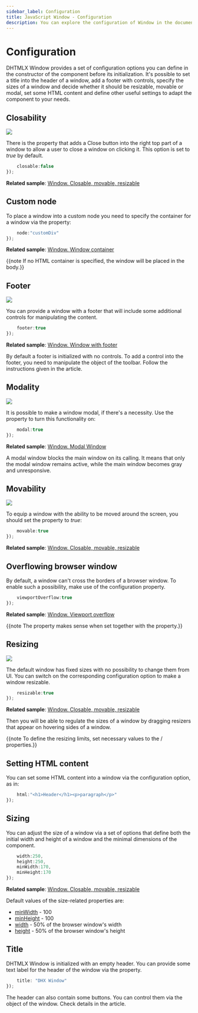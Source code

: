 ```yaml
---
sidebar_label: Configuration
title: JavaScript Window - Configuration 
description: You can explore the configuration of Window in the documentation of the DHTMLX JavaScript UI library. Browse developer guides and API reference, try out code examples and live demos, and download a free 30-day evaluation version of DHTMLX Suite.
---
```


# Configuration

DHTMLX Window provides a set of configuration options you can define in the constructor of the component before its initialization. It's possible to set a title into the header of a window, add a footer with controls,
specify the sizes of a window and decide whether it should be resizable, movable or modal, set some HTML content and define other useful settings to adapt the component to your needs.

## Closability

![](../assets/window/closable.png)

There is the [](window/api/window_closable_config.md) property that adds a Close button into the right top part of a window to allow a user to close a window on clicking it. This option is set to *true* by default.

```javascript
    closable:false
});
```

**Related sample**: [Window. Closable, movable, resizable](https://snippet.dhtmlx.com/nthbfzfr)

## Custom node

To place a window into a custom node you need to specify the container for a window via the [](window/api/window_node_config.md) property:

```javascript
    node:"customDiv"
});
```

**Related sample**: [Window. Window container](https://snippet.dhtmlx.com/2rrclo09)

{{note If no HTML container is specified, the window will be placed in the body.}}

## Footer

![](../assets/window/with_footer.png)

You can provide a window with a footer that will include some additional controls for manipulating the content.

```javascript
	footer:true
});
```

**Related sample**: [Window. Window with footer](https://snippet.dhtmlx.com/qu5j85ag)

By default a footer is initialized with no controls. To add a control into the footer, you need to manipulate the [](window/api/window_footer_config.md) object of the toolbar. Follow the instructions given in the [](window/customization.md) article.

## Modality

![](../assets/window/modal_window.png)

It is possible to make a window modal, if there's a necessity. Use the [](window/api/window_modal_config.md) property to turn this functionality on:

```javascript
    modal:true
});
```

**Related sample**: [Window. Modal Window](https://snippet.dhtmlx.com/ioejsm4e)

A modal window blocks the main window on its calling. It means that only the modal window remains active, while the main window becomes gray and unresponsive.

## Movability

![](../assets/window/movable.png)

To equip a window with the ability to be moved around the screen, you should set the [](window/api/window_movable_config.md) property to *true*:

```javascript
    movable:true
});
```

**Related sample**: [Window. Closable, movable, resizable](https://snippet.dhtmlx.com/nthbfzfr)

## Overflowing browser window

By default, a window can't cross the borders of a browser window. To enable such a possibility, make use of the [](window/api/window_viewportoverflow_config.md) configuration property.

```javascript
    viewportOverflow:true
});
```

**Related sample**: [Window. Viewport overflow](https://snippet.dhtmlx.com/qfhdlzri)

{{note The property makes sense when set together with the [](window/api/window_movable_config.md) property.}}

## Resizing

![](../assets/window/resizable.png)

The default window has fixed sizes with no possibility to change them from UI. You can switch on the corresponding configuration option to make a window resizable. 

```javascript
    resizable:true
});
```

**Related sample**: [Window. Closable, movable, resizable](https://snippet.dhtmlx.com/nthbfzfr)

Then you will be able to regulate the sizes of a window by dragging resizers that appear on hovering sides of a window. 

{{note To define the resizing limits, set necessary values to the [](window/api/window_minwidth_config.md) / [](window/api/window_minheight_config.md) properties.}}

## Setting HTML content

You can set some HTML content into a window via the [](window/api/window_html_config.md) configuration option, as in:

```javascript
	html:"<h1>Header</h1><p>paragraph</p>"
});
```

## Sizing

You can adjust the size of a window via a set of options that define both the initial width and height of a window and the minimal dimensions of the component.

```javascript
    width:250,
    height:250,
    minWidth:170,
    minHeight:170
});
```

**Related sample**: [Window. Closable, movable, resizable](https://snippet.dhtmlx.com/nthbfzfr)

Default values of the size-related properties are:

- [minWidth](window/api/window_minwidth_config.md) - 100
- [minHeight](window/api/window_minheight_config.md) - 100
- [width](window/api/window_width_config.md) -  50% of the browser window's width
- [height](window/api/window_height_config.md) - 50% of the browser window's height 

## Title

DHTMLX Window is initialized with an empty header. You can provide some text label for the header of the window via the [](window/api/window_title_config.md) property.

```javascript
	title: "DHX Window"
});
```

The header can also contain some buttons. You can control them via the [](window/api/window_header_config.md) object of the window. Check details in the [](window/customization.md) article.
